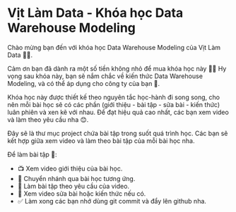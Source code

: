 # Vịt Làm Data - Khóa học Data Warehouse Modeling

Chào mừng bạn đến với khóa học Data Warehouse Modeling của Vịt Làm Data 🎉🎉.

Cảm ơn bạn đã dành ra một số tiền không nhỏ để mua khóa học này 🥰😍 Hy vọng sau khóa này, bạn sẽ nắm chắc về kiến thức Data Warehouse Modeling, và có thể áp dụng cho công ty của bạn 💪.

Khóa học này được thiết kế theo nguyên tắc học-hành đi song song, cho nên mỗi bài học sẽ có các phần (giới thiệu - bài tập - sửa bài - kiến thức) luân phiên và xen kẽ với nhau. Để đạt hiệu quả cao nhất, các bạn xem video và làm theo yêu cầu nha 😊.

Đây sẽ là thư mục project chứa bài tập trong suốt quá trình học. Các bạn sẽ kết hợp giữa xem video và làm theo bài tập của mỗi bài học nha.

Để làm bài tập 📄:
- 📺 Xem video giới thiệu của bài học.
- 📍 Chuyển nhánh qua bài học tương ứng.
- 📄 Làm bài tập theo yêu cầu của video.
- 🧠 Xem video sửa bài hoặc kiến thức nếu có.
- ✅ Làm xong các bạn nhớ dùng git commit và đẩy lên github nha.
